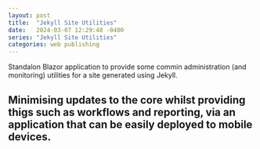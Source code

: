 ```yaml
---
layout: post
title:  "Jekyll Site Utilities"
date:   2024-03-07 12:29:48 -0400
series: "Jekyll Site Utilities"
categories: web publishing
---
```



Standalon Blazor application to provide some commin administration (and monitoring) utilities for a site generated using Jekyll.

Minimising updates to the core whilst providing thigs such as workflows and reporting, via an application that can be easily deployed to mobile devices.
- 

